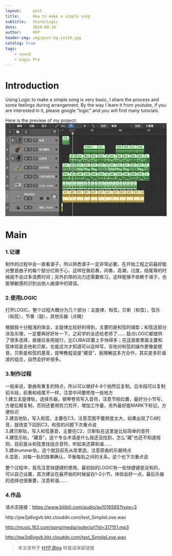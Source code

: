 ```yaml
---
layout:     post
title:      How to make a simple song
subtitle:   Sound/Logic
date:       2019-08-10
author:     HYP
header-img: img/post-bg-ios10.jpg
catalog: true
tags:
    - sound
    - Logic Pro
---
```


# Introduction

Using Logic to make a simple song is very basic, I share the process and some feelings during arrangement. By the way I learn it from youtube, if you are interested in it, please google "logic" and you will find many tutorials.

Here is the preview of my project:
![](https://raw.githubusercontent.com/yipinghan/yipinghan.github.io/master/img/logic面板.png)


# Main

### 1.记谱

制作的过程中会一直看谱子，所以熟悉谱子一定非常必要，在开始工程之前最好能对整首曲子的每个部分烂熟于心，这样在做前奏，间奏，高潮，过度，结尾等的时候就不会过多浪费时间；另外扒带的功力还需要练习，这样能够不依赖于谱子，也能够敏感的识别出他人曲谱中的错误。
	
### 2.使用LOGIC

打开LOGIC，整个过程大概分为几个部分：主旋律，和弦，贝斯（和弦），弦乐（和弦），节奏（鼓），其他乐器（点睛）

根据我十分粗浅的体会，主旋律比较好的得到，主要的是和弦的铺垫；和弦这部分涉及乐理，一定要再好好补一下，之前学的全还给老师了…… 鼓点LOGIC都提供了很多选择，直接拉来用就行，比CUBASE要上手快得多；在这首歌里面主要和弦体现是吉他和贝斯，也是这次才知道可以这样写，吉他对和弦的操作更像是琶音，贝斯是和弦的基音，提琴教程说是“藏音”，我理解这多方合作，其实是多阶谐波的组合，自然会好听很多。

### 3.制作过程

一般来说，歌曲有重复的特点，所以可以做好4-8个拍然后复制，后半段可以复制前半段，前奏和结尾不一样，注意中间要修改一些地方<br>
	1.建立主旋律轨，选择乐器，钢琴卷帘写入音符，注意节拍位置，最好分小节写，方便后期复制，否则还要用剪刀剪开，增加工作量，另外最好能MARK下标记，方便标识<br>
	2.建吉他轨，写入和弦，主要在C3，注意范围不要跨度太大，如果出现了C4的音，就改变下回到C3，和弦的问题下次重点说<br>
	3.建贝斯轨，写入和弦基音，主要在C2，贝斯轨在这里是比较简单的音符<br>
	4.建弦乐轨，“藏音”，这个专业术语是什么我还没找到，怎么“藏”也还不知道规则，目前是从和弦里找组合音符，听起来还算和谐……<br>
	5.建drummer轨，这个就目前先从库里选，注意原曲的乐器特点<br>
	6.混音，对每一轨的效果确认，平衡每轨之间的关系，这个也下次重点说<br>

整个过程中，首先注意快捷键的使用，最初始的LOGIC有一些快捷键是没有的，可以自己设置，其次建议在最开始的时候留白1-2小节，体验会好一点，最后乐器的选择也很重要，注意和谐……

### 4.作品
请点击链接：<https://www.bilibili.com/audio/au1016585?type=3>

<p>http://pw2p6vgvb.bkt.clouddn.com/test_SimpleLove.wav</p>

http://music.163.com/song/media/outer/url?id=317151.mp3

http://pw2p6vgvb.bkt.clouddn.com/test_SimpleLove.wav

 

> 本文发布于 [HYP Blog](http://yipinghan.github.io) 转载请保留链接

